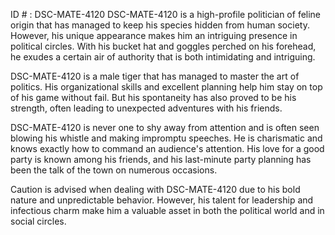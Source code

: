 ID # : DSC-MATE-4120
DSC-MATE-4120 is a high-profile politician of feline origin that has managed to keep his species hidden from human society. However, his unique appearance makes him an intriguing presence in political circles. With his bucket hat and goggles perched on his forehead, he exudes a certain air of authority that is both intimidating and intriguing. 

DSC-MATE-4120 is a male tiger that has managed to master the art of politics. His organizational skills and excellent planning help him stay on top of his game without fail. But his spontaneity has also proved to be his strength, often leading to unexpected adventures with his friends. 

DSC-MATE-4120 is never one to shy away from attention and is often seen blowing his whistle and making impromptu speeches. He is charismatic and knows exactly how to command an audience's attention. His love for a good party is known among his friends, and his last-minute party planning has been the talk of the town on numerous occasions.

Caution is advised when dealing with DSC-MATE-4120 due to his bold nature and unpredictable behavior. However, his talent for leadership and infectious charm make him a valuable asset in both the political world and in social circles.